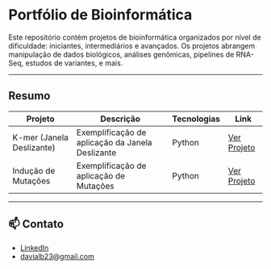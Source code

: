 # Portfólio de Bioinformática

Este repositório contém projetos de bioinformática organizados por nível de dificuldade: iniciantes, intermediários e avançados. Os projetos abrangem manipulação de dados biológicos, análises genômicas, pipelines de RNA-Seq, estudos de variantes, e mais.

---

## Resumo

| Projeto | Descrição | Tecnologias | Link |
|--------|-----------|-------------|------|
| K-mer (Janela Deslizante) | Exemplificação de aplicação da Janela Deslizante | Python | [Ver Projeto](./vendas-carros) |
| Indução de Mutações | Exemplificação de aplicação de Mutações | Python | [Ver Projeto](./recursos-humanos) |

---

## 📫 Contato

- [LinkedIn](https://www.linkedin.com/in/davialbini/)
- davialb23@gmail.com
